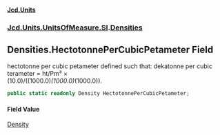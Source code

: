 #### [Jcd.Units](index.md 'index')
### [Jcd.Units.UnitsOfMeasure.SI](Jcd.Units.UnitsOfMeasure.SI.md 'Jcd.Units.UnitsOfMeasure.SI').[Densities](Densities.md 'Jcd.Units.UnitsOfMeasure.SI.Densities')

## Densities.HectotonnePerCubicPetameter Field

hectotonne per cubic petameter defined such that: dekatonne per cubic terameter = ht/Pm³ ×  
(10.0)/((1000.0)*(1000.0)*(1000.0)).

```csharp
public static readonly Density HectotonnePerCubicPetameter;
```

#### Field Value
[Density](Density.md 'Jcd.Units.UnitTypes.Density')